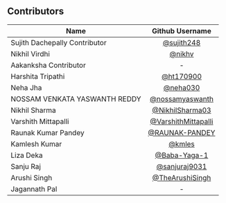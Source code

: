 ## Contributors   

| Name | Github Username |
| --- | :---: |
| Sujith Dachepally Contributor | [@sujith248](https://www.github.com/sujith248) |
| Nikhil Virdhi | [@nikhv](https://www.github.com/nikhv) |
| Aakanksha Contributor | - |
| Harshita Tripathi | [@ht170900](https://www.github.com/ht170900) |
| Neha Jha  | [@neha030](https://www.github.com/neha030) |
| NOSSAM VENKATA YASWANTH REDDY  | [@nossamyaswanth](https://www.github.com/nossamyaswanth) |
| Nikhil Sharma  | [@NikhilSharma03](https://www.github.com/NikhilSharma03) |
| Varshith Mittapalli  | [@VarshithMittapalli](https://www.github.com/VarshithMittapalli) |
| Raunak Kumar Pandey  | [@RAUNAK-PANDEY](https://www.github.com/RAUNAK-PANDEY) |
| Kamlesh Kumar  | [@kmles](https://www.github.com/kmles) |
| Liza Deka | [@Baba-Yaga-1](https://www.github.com/Baba-Yaga-1) |
| Sanju Raj | [@sanjuraj9031](https://www.github.com/) |
| Arushi Singh | [@TheArushiSingh](https://www.github.com/TheArushiSingh) |
| Jagannath Pal | - |    
